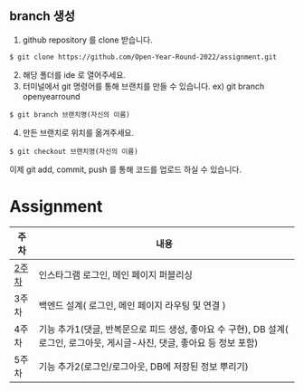 ## branch 생성
1. github repository 를 clone 받습니다.

```git
$ git clone https://github.com/Open-Year-Round-2022/assignment.git
```

2. 해당 폴더를 ide 로 열어주세요.
3. 터미널에서 git 명령어를 통해 브랜치를 만들 수 있습니다.
ex) git branch openyearround
```git
$ git branch 브랜치명(자신의 이름)
```
4. 만든 브랜치로 위치를 옮겨주세요.
```git
$ git checkout 브랜치명(자신의 이름)
```

이제 git add, commit, push 를 통해 코드를 업로드 하실 수 있습니다.


 # Assignment
주차 | 내용 
--------|-----------
[2주차](https://github.com/Open-Year-Round-2022/assignment/blob/main/week2/README.md)|인스타그램 로그인, 메인 페이지 퍼블리싱
3주차|백엔드 설계( 로그인, 메인 페이지 라우팅 및 연결 )
4주차|기능 추가1(댓글, 반복문으로 피드 생성, 좋아요 수 구현), DB 설계( 로그인, 로그아웃, 게시글-사진, 댓글, 좋아요 등 정보 포함)
5주차|기능 추가2(로그인/로그아웃, DB에 저장된 정보 뿌리기)
